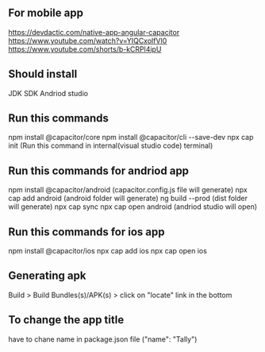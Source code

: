 
## For mobile app 
https://devdactic.com/native-app-angular-capacitor
https://www.youtube.com/watch?v=YIQCxolfVI0
https://www.youtube.com/shorts/b-kCRPl4ipU

## Should install 
JDK
SDK
Andriod studio

## Run this commands
npm install @capacitor/core
npm install @capacitor/cli --save-dev
npx cap init  (Run this command in internal(visual studio code) terminal)

## Run this commands for andriod app 
npm install @capacitor/android (capacitor.config.js file will generate)
npx cap add android (android folder will generate)
ng build --prod  (dist folder will generate)
npx cap sync
npx cap open android  (andriod studio will open)

## Run this commands for ios app 
npm install @capacitor/ios 
npx cap add ios
npx cap open ios

## Generating apk
Build > Build Bundles(s)/APK(s) > click on "locate" link in the bottom  

## To change the app title
have to chane name in package.json file ("name": "Tally")
